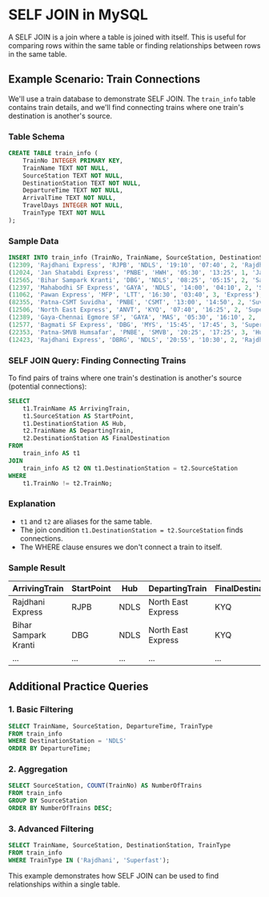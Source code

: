 # SELF JOIN in MySQL

A SELF JOIN is a join where a table is joined with itself. This is useful for comparing rows within the same table or finding relationships between rows in the same table.

## Example Scenario: Train Connections

We'll use a train database to demonstrate SELF JOIN. The `train_info` table contains train details, and we'll find connecting trains where one train's destination is another's source.

### Table Schema

```sql
CREATE TABLE train_info (
    TrainNo INTEGER PRIMARY KEY,
    TrainName TEXT NOT NULL,
    SourceStation TEXT NOT NULL,
    DestinationStation TEXT NOT NULL,
    DepartureTime TEXT NOT NULL,
    ArrivalTime TEXT NOT NULL,
    TravelDays INTEGER NOT NULL,
    TrainType TEXT NOT NULL
);
```

### Sample Data

```sql
INSERT INTO train_info (TrainNo, TrainName, SourceStation, DestinationStation, DepartureTime, ArrivalTime, TravelDays, TrainType) VALUES
(12309, 'Rajdhani Express', 'RJPB', 'NDLS', '19:10', '07:40', 2, 'Rajdhani'),
(12024, 'Jan Shatabdi Express', 'PNBE', 'HWH', '05:30', '13:25', 1, 'Jan Shatabdi'),
(12565, 'Bihar Sampark Kranti', 'DBG', 'NDLS', '08:25', '05:15', 2, 'Sampark Kranti'),
(12397, 'Mahabodhi SF Express', 'GAYA', 'NDLS', '14:00', '04:10', 2, 'Superfast'),
(11062, 'Pawan Express', 'MFP', 'LTT', '16:30', '03:40', 3, 'Express'),
(82355, 'Patna-CSMT Suvidha', 'PNBE', 'CSMT', '13:00', '14:50', 2, 'Suvidha'),
(12506, 'North East Express', 'ANVT', 'KYQ', '07:40', '16:25', 2, 'Superfast'),
(12389, 'Gaya-Chennai Egmore SF', 'GAYA', 'MAS', '05:30', '16:10', 2, 'Superfast'),
(12577, 'Bagmati SF Express', 'DBG', 'MYS', '15:45', '17:45', 3, 'Superfast'),
(22353, 'Patna-SMVB Humsafar', 'PNBE', 'SMVB', '20:25', '17:25', 3, 'Humsafar'),
(12423, 'Rajdhani Express', 'DBRG', 'NDLS', '20:55', '10:30', 2, 'Rajdhani');
```

### SELF JOIN Query: Finding Connecting Trains

To find pairs of trains where one train's destination is another's source (potential connections):

```sql
SELECT
    t1.TrainName AS ArrivingTrain,
    t1.SourceStation AS StartPoint,
    t1.DestinationStation AS Hub,
    t2.TrainName AS DepartingTrain,
    t2.DestinationStation AS FinalDestination
FROM
    train_info AS t1
JOIN
    train_info AS t2 ON t1.DestinationStation = t2.SourceStation
WHERE
    t1.TrainNo != t2.TrainNo;
```

### Explanation

- `t1` and `t2` are aliases for the same table.
- The join condition `t1.DestinationStation = t2.SourceStation` finds connections.
- The WHERE clause ensures we don't connect a train to itself.

### Sample Result

| ArrivingTrain        | StartPoint | Hub  | DepartingTrain     | FinalDestination |
| -------------------- | ---------- | ---- | ------------------ | ---------------- |
| Rajdhani Express     | RJPB       | NDLS | North East Express | KYQ              |
| Bihar Sampark Kranti | DBG        | NDLS | North East Express | KYQ              |
| ...                  | ...        | ...  | ...                | ...              |

## Additional Practice Queries

### 1. Basic Filtering

```sql
SELECT TrainName, SourceStation, DepartureTime, TrainType
FROM train_info
WHERE DestinationStation = 'NDLS'
ORDER BY DepartureTime;
```

### 2. Aggregation

```sql
SELECT SourceStation, COUNT(TrainNo) AS NumberOfTrains
FROM train_info
GROUP BY SourceStation
ORDER BY NumberOfTrains DESC;
```

### 3. Advanced Filtering

```sql
SELECT TrainName, SourceStation, DestinationStation, TrainType
FROM train_info
WHERE TrainType IN ('Rajdhani', 'Superfast');
```

This example demonstrates how SELF JOIN can be used to find relationships within a single table.
